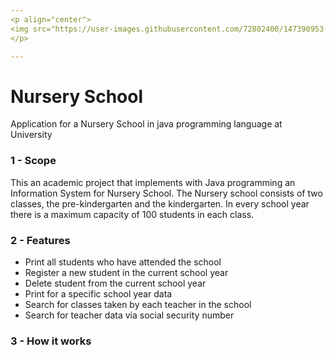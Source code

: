 ```yaml
---
<p align="center">
<img src="https://user-images.githubusercontent.com/72802400/147390953-1710cda5-3ec6-48bb-9e9a-545ed4f917ee.jpg" align="center"><img src="https://user-images.githubusercontent.com/72802400/147390801-6d7ec12e-b95a-4462-9816-05e6d87af24a.jpg" width ="90" height"100" align = "center">
</p>

---
```


# Nursery School 
Application for a Nursery School in java programming language at University

### 1 - Scope
This an academic project that implements with Java programming an Information System for Nursery School. The Nursery school consists of two classes, the pre-kindergarten and the kindergarten. In every school year there is a maximum capacity of 100 students in each class.

### 2 - Features
* Print all students who have attended the school
* Register a new student in the current school year
* Delete student from the current school year
* Print for a specific school year data
* Search for classes taken by each teacher in the school
* Search for teacher data via social security number

### 3 - How it works
